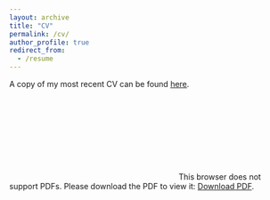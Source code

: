 ```yaml
---
layout: archive
title: "CV"
permalink: /cv/
author_profile: true
redirect_from:
  - /resume
---
```


A copy of my most recent CV can be found <a href="https://sebjilke.github.io/files/CV-SJ_6Jan18.pdf" target="_blank"><u>here</u></a>.


<object data="https://sebjilke.github.io/files/CV-SJ_6Jan18.pdf" type="application/pdf" width="700px" height="700px">
    <embed src="https://sebjilke.github.io/files/CV-SJ_6Jan18.pdf">
        This browser does not support PDFs. Please download the PDF to view it: <a href="https://sebjilke.github.io/files/CV-SJ_6Jan18.pdf">Download PDF</a>.</p>
        </embed>
</object>

  
